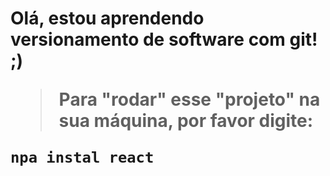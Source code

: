 <h1>Olá, estou aprendendo versionamento de software com git! ;)</ht>


> Para "rodar" esse "projeto" na sua máquina, por favor digite:

```
npa instal react 
```
